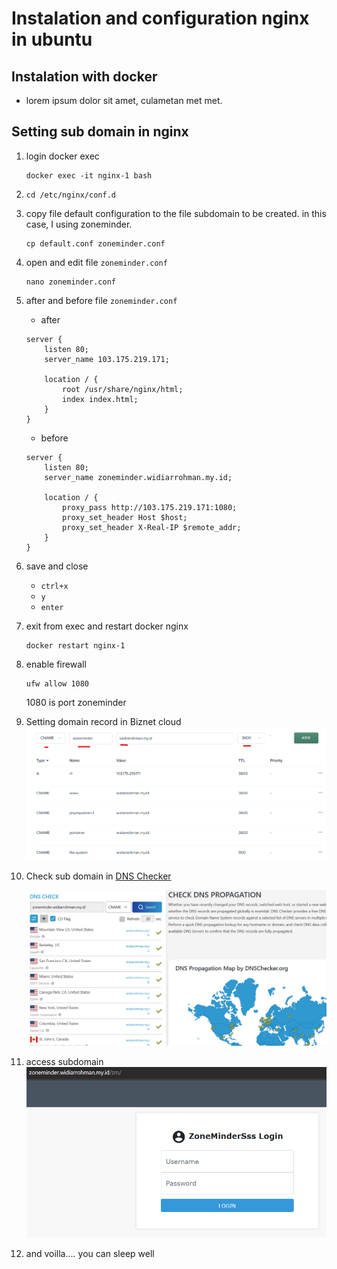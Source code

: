 # Instalation and configuration nginx in ubuntu

## Instalation with docker
- lorem ipsum dolor sit amet, culametan met met.

## Setting sub domain in nginx
1. login docker exec
    ```Docker
    docker exec -it nginx-1 bash
    ```
1. 
    ```
    cd /etc/nginx/conf.d
    ```
1. copy file default configuration to the file subdomain to be created. in this case, I using zoneminder.
    ```
    cp default.conf zoneminder.conf
    ```
1. open and edit file `zoneminder.conf`
    ```linux
    nano zoneminder.conf
    ```
1. after and before file `zoneminder.conf`
    - after
    ```linux
    server {
        listen 80;
        server_name 103.175.219.171;

        location / {
            root /usr/share/nginx/html;
            index index.html;
        }
    }
    ```
    - before
    ```linux
    server {
        listen 80;
        server_name zoneminder.widiarrohman.my.id;

        location / {
            proxy_pass http://103.175.219.171:1080;
            proxy_set_header Host $host;
            proxy_set_header X-Real-IP $remote_addr;
        }
    }
    ```
1. save and close
    - `ctrl+x`
    - `y`
    - `enter`

1. exit from exec and restart docker nginx
    ```
    docker restart nginx-1
    ```

1. enable firewall
    ```
    ufw allow 1080
    ```
    1080 is port zoneminder


1. Setting domain record in Biznet cloud
    ![Alt text](../image/sub-domain.png)    

1. Check sub domain in [DNS Checker](https://dnschecker.org/)

    ![Alt text](../image/dns-checker.png)

1. access subdomain
    ![Alt text](../image/zoneminder.widiarrohman.my.id.png)

1. and voilla.... you can sleep well    